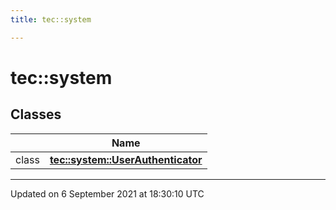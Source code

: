 ```yaml
---
title: tec::system

---
```


# tec::system



## Classes

|                | Name           |
| -------------- | -------------- |
| class | **[tec::system::UserAuthenticator](/engine/Classes/classtec_1_1system_1_1_user_authenticator/)**  |






-------------------------------

Updated on  6 September 2021 at 18:30:10 UTC